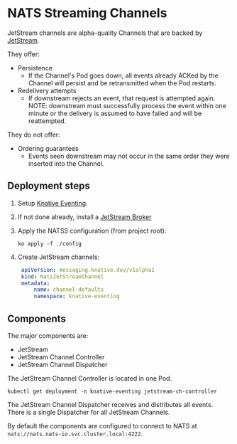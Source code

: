 # NATS Streaming Channels

JetStream channels are alpha-quality Channels that are backed by
[JetStream](https://docs.nats.io/nats-concepts/jetstream).

They offer:

- Persistence
  - If the Channel's Pod goes down, all events already ACKed by the Channel will
    persist and be retransmitted when the Pod restarts.
- Redelivery attempts
  - If downstream rejects an event, that request is attempted again. NOTE:
    downstream must successfully process the event within one minute or the
    delivery is assumed to have failed and will be reattempted.

They do not offer:

- Ordering guarantees
  - Events seen downstream may not occur in the same order they were inserted
    into the Channel.

## Deployment steps

1. Setup [Knative Eventing](http://knative.dev/docs/install).
2. If not done already, install a [JetStream Broker](./broker/README.md)
3. Apply the NATSS configuration (from project root):

   ```shell
   ko apply -f ./config
   ```

4. Create JetStream channels:

   ```yaml
    apiVersion: messaging.knative.dev/v1alpha1
    kind: NatsJetStreamChannel
    metadata:
        name: channel-defaults
        namespace: knative-eventing
   ```

## Components

The major components are:

- JetStream
- JetStream Channel Controller
- JetStream Channel Dispatcher

The JetStream Channel Controller is located in one Pod.

```shell
kubectl get deployment -n knative-eventing jetstream-ch-controller
```

The JetStream Channel Dispatcher receives and distributes all events. There is a
single Dispatcher for all JetStream Channels.

By default the components are configured to connect to NATS at
`nats://nats.nats-io.svc.cluster.local:4222`.
